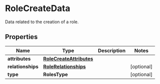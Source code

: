# RoleCreateData

Data related to the creation of a role.

## Properties

| Name              | Type                                                | Description | Notes      |
| ----------------- | --------------------------------------------------- | ----------- | ---------- |
| **attributes**    | [**RoleCreateAttributes**](RoleCreateAttributes.md) |             |
| **relationships** | [**RoleRelationships**](RoleRelationships.md)       |             | [optional] |
| **type**          | **RolesType**                                       |             | [optional] |
